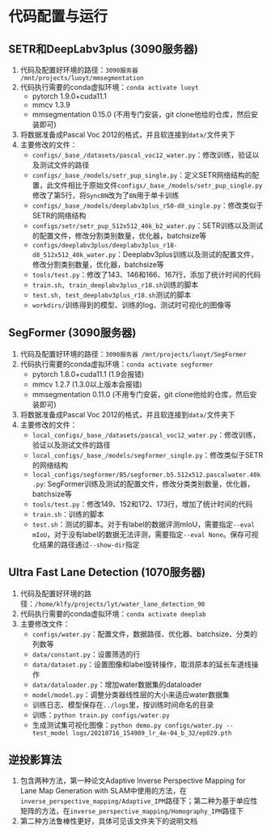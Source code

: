 # 代码配置与运行

## SETR和DeepLabv3plus (3090服务器)

1. 代码及配置好环境的路径：`3090服务器 /mnt/projects/luoyt/mmsegmentation`
2. 代码执行需要的conda虚拟环境：`conda activate luoyt`
   * pytorch 1.9.0+cuda11.1
   * mmcv 1.3.9
   * mmsegmentation 0.15.0 (不用专门安装，git clone他给的仓库，然后安装即可)
3. 将数据准备成Pascal Voc 2012的格式，并且软连接到`data/`文件夹下
4. 主要修改的文件：
   *  `configs/_base_/datasets/pascal_voc12_water.py`：修改训练，验证以及测试文件的路径
   *  `configs/_base_/models/setr_pup_single.py`：定义SETR网络结构的配置，此文件相比于原始文件`configs/_base_/models/setr_pup_single.py`修改了第5行，将`SyncBN`改为了`BN`用于单卡训练
   *  `configs/_base_/models/deeplabv3plus_r50-d8_single.py`：修改类似于SETR的网络结构
   *  `configs/setr/setr_pup_512x512_40k_b2_water.py`：SETR训练以及测试的配置文件，修改分割类别数量，优化器，batchsize等
   *  `configs/deeplabv3plus/deeplabv3plus_r18-d8_512x512_40k_water.py`：Deeplabv3plus训练以及测试的配置文件，修改分割类别数量，优化器，batchsize等
   *  `tools/test.py`：修改了143、146和166、167行，添加了统计时间的代码
   *  `train.sh, train_deeplabv3plus_r18.sh`训练的脚本
   *  `test.sh, test_deeplabv3plus_r18.sh`测试的脚本
   *  `workdirs/`训练得到的模型、训练的log、测试时可视化的图像等

## SegFormer (3090服务器)

1. 代码及配置好环境的路径：`3090服务器 /mnt/projects/luoyt/SegFormer`
2. 代码执行需要的conda虚拟环境：`conda activate segformer`
   * pytorch 1.8.0+cuda11.1 (1.9会报错)
   * mmcv 1.2.7 (1.3.0以上版本会报错)
   * mmsegmentation 0.11.0 (不用专门安装，git clone他给的仓库，然后安装即可)
3. 将数据准备成Pascal Voc 2012的格式，并且软连接到`data/`文件夹下
4. 主要修改的文件：
   *  `local_configs/_base_/datasets/pascal_voc12_water.py`：修改训练，验证以及测试文件的路径
   *  `local_configs/_base_/models/segformer_single.py`：修改类似于SETR的网络结构
   *  `local_configs/segformer/B5/segformer.b5.512x512.pascalwater.40k.py`: SegFormer训练及测试的配置文件，修改分类类别数量，优化器，batchsize等
   *  `tools/test.py`：修改149、152和172、173行，增加了统计时间的代码
   *  `train.sh`：训练的脚本
   *  `test.sh`：测试的脚本。对于有label的数据评测mIoU，需要指定`--eval mIoU`，对于没有label的数据无法评测，需要指定`--eval None`。保存可视化结果的路径通过`--show-dir`指定

## Ultra Fast Lane Detection (1070服务器)

1. 代码及配置好环境的路径：`/home/klfy/projects/lyt/water_lane_detection_90`
2. 代码执行需要的conda虚拟环境：`conda activate deeplab`
3. 主要修改文件：
   * `configs/water.py`：配置文件，数据路径、优化器、batchsize、分类的列数等
   * `data/constant.py`：设置筛选的行
   * `data/dataset.py`：设置图像和label旋转操作，取消原本的延长车道线操作
   * `data/dataloader.py`：增加water数据集的dataloader
   * `model/model.py`：调整分类器线性层的大小来适应water数据集
   * 训练日志、模型保存在`../logs`里，按训练时间命名的目录
   * 训练：`python train.py configs/water.py`
   * 生成测试集可视化图像：`python demo.py configs/water.py --test_model logs/20210716_154909_lr_4e-04_b_32/ep029.pth`

## 逆投影算法

1. 包含两种方法，第一种论文Adaptive Inverse Perspective Mapping for Lane Map Generation with SLAM中使用的方法，在`inverse_perspective_mapping/Adaptive_IPM`路径下；第二种为基于单应性矩阵的方法，在`inverse_perspective_mapping/Homography_IPM`路径下
2. 第二种方法鲁棒性更好，具体可见该文件夹下的说明文档

